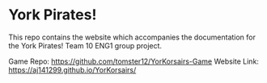 # York Pirates!

This repo contains the website which accompanies the documentation for the York Pirates! Team 10 ENG1 group project.

Game Repo: https://github.com/tomster12/YorKorsairs-Game
Website Link: https://aj141299.github.io/YorKorsairs/
